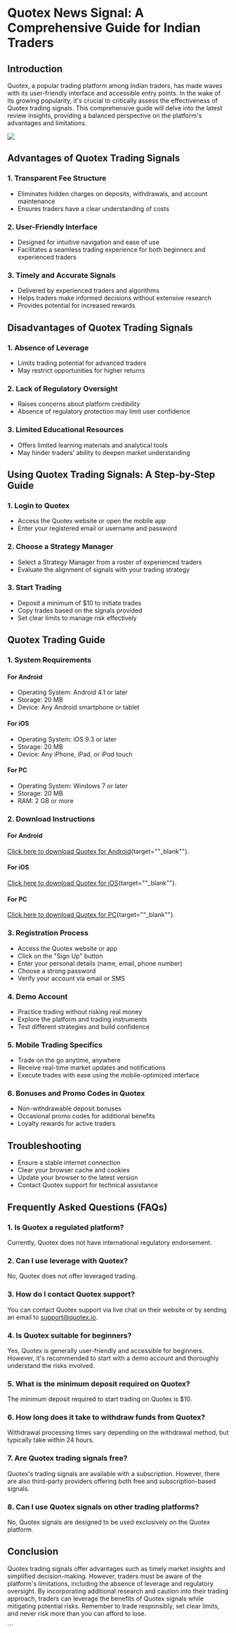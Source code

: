 # Quotex News Signal: A Comprehensive Guide for Indian Traders

## Introduction

Quotex, a popular trading platform among Indian traders, has made waves
with its user-friendly interface and accessible entry points. In the
wake of its growing popularity, it\'s crucial to critically assess the
effectiveness of Quotex trading signals. This comprehensive guide will
delve into the latest review insights, providing a balanced perspective
on the platform\'s advantages and limitations.

[![](https://static.quotex.io/files/8_en/300_250.jpg)](https://traff.sbs/brokerqxsignupf)

## Advantages of Quotex Trading Signals

### 1. Transparent Fee Structure

-   Eliminates hidden charges on deposits, withdrawals, and account
    maintenance
-   Ensures traders have a clear understanding of costs

### 2. User-Friendly Interface

-   Designed for intuitive navigation and ease of use
-   Facilitates a seamless trading experience for both beginners and
    experienced traders

### 3. Timely and Accurate Signals

-   Delivered by experienced traders and algorithms
-   Helps traders make informed decisions without extensive research
-   Provides potential for increased rewards

## Disadvantages of Quotex Trading Signals

### 1. Absence of Leverage

-   Limits trading potential for advanced traders
-   May restrict opportunities for higher returns

### 2. Lack of Regulatory Oversight

-   Raises concerns about platform credibility
-   Absence of regulatory protection may limit user confidence

### 3. Limited Educational Resources

-   Offers limited learning materials and analytical tools
-   May hinder traders\' ability to deepen market understanding

## Using Quotex Trading Signals: A Step-by-Step Guide

### 1. Login to Quotex

-   Access the Quotex website or open the mobile app
-   Enter your registered email or username and password

### 2. Choose a Strategy Manager

-   Select a Strategy Manager from a roster of experienced traders
-   Evaluate the alignment of signals with your trading strategy

### 3. Start Trading

-   Deposit a minimum of \$10 to initiate trades
-   Copy trades based on the signals provided
-   Set clear limits to manage risk effectively

## Quotex Trading Guide

### 1. System Requirements

#### For Android

-   Operating System: Android 4.1 or later
-   Storage: 20 MB
-   Device: Any Android smartphone or tablet

#### For iOS

-   Operating System: iOS 9.3 or later
-   Storage: 20 MB
-   Device: Any iPhone, iPad, or iPod touch

#### For PC

-   Operating System: Windows 7 or later
-   Storage: 20 MB
-   RAM: 2 GB or more

### 2. Download Instructions

#### For Android

[Click here to download Quotex for
Android](\%22https://traff.sbs/brokerqxsignup\%22){target=""_blank""}.

#### For iOS

[Click here to download Quotex for
iOS](\%22https://traff.sbs/brokerqxsignup\%22){target=""_blank""}.

#### For PC

[Click here to download Quotex for
PC](\%22https://traff.sbs/brokerqxsignup\%22){target=""_blank""}.

### 3. Registration Process

-   Access the Quotex website or app
-   Click on the "Sign Up" button
-   Enter your personal details (name, email, phone number)
-   Choose a strong password
-   Verify your account via email or SMS

### 4. Demo Account

-   Practice trading without risking real money
-   Explore the platform and trading instruments
-   Test different strategies and build confidence

### 5. Mobile Trading Specifics

-   Trade on the go anytime, anywhere
-   Receive real-time market updates and notifications
-   Execute trades with ease using the mobile-optimized interface

### 6. Bonuses and Promo Codes in Quotex

-   Non-withdrawable deposit bonuses
-   Occasional promo codes for additional benefits
-   Loyalty rewards for active traders

## Troubleshooting

-   Ensure a stable internet connection
-   Clear your browser cache and cookies
-   Update your browser to the latest version
-   Contact Quotex support for technical assistance

## Frequently Asked Questions (FAQs)

### 1. Is Quotex a regulated platform?

Currently, Quotex does not have international regulatory endorsement.

### 2. Can I use leverage with Quotex?

No, Quotex does not offer leveraged trading.

### 3. How do I contact Quotex support?

You can contact Quotex support via live chat on their website or by
sending an email to support@quotex.io.

### 4. Is Quotex suitable for beginners?

Yes, Quotex is generally user-friendly and accessible for beginners.
However, it\'s recommended to start with a demo account and thoroughly
understand the risks involved.

### 5. What is the minimum deposit required on Quotex?

The minimum deposit required to start trading on Quotex is \$10.

### 6. How long does it take to withdraw funds from Quotex?

Withdrawal processing times vary depending on the withdrawal method, but
typically take within 24 hours.

### 7. Are Quotex trading signals free?

Quotex\'s trading signals are available with a subscription. However,
there are also third-party providers offering both free and
subscription-based signals.

### 8. Can I use Quotex signals on other trading platforms?

No, Quotex signals are designed to be used exclusively on the Quotex
platform.

## Conclusion

Quotex trading signals offer advantages such as timely market insights
and simplified decision-making. However, traders must be aware of the
platform\'s limitations, including the absence of leverage and
regulatory oversight. By incorporating additional research and caution
into their trading approach, traders can leverage the benefits of Quotex
signals while mitigating potential risks. Remember to trade responsibly,
set clear limits, and never risk more than you can afford to lose.

\`\`\`

